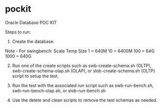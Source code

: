 # pockit
Oracle Database POC KIT

Steps to run:

1) Create the database.

Note -
For swingbench:
Scale   Temp Size
1     = 640M
10    = 6400M
100   = 64G
1000  = 640G

2) Run one of the create scripts such as swb-create-schema.sh (OLTP), swb-create-schema-olap.sh (OLAP), 
   or slob-create-schema.sh (OLTP) script to setup the test.

3) Run the test with the associated run script such as swb-run-bench.sh, swb-run-bench-olap.sh,
   or slob-run-bench.sh

4) Use the delete and clean scripts to remove the test schemas as needed.
